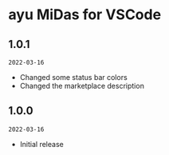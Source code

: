 # ayu MiDas for VSCode

## 1.0.1

`2022-03-16`

- Changed some status bar colors
- Changed the marketplace description

## 1.0.0

`2022-03-16`

- Initial release
